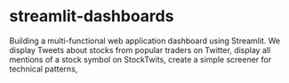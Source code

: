 # streamlit-dashboards
Building a multi-functional web application dashboard using Streamlit. We display Tweets about stocks from popular traders on Twitter, display all mentions of a stock symbol on StockTwits, create a simple screener for technical patterns,

